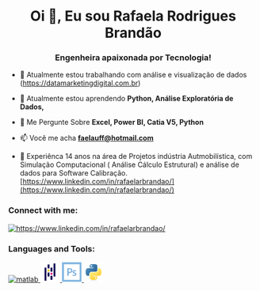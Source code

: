 

<h1 align="center">Oi 👋, Eu sou Rafaela Rodrigues Brandão</h1>
<h3 align="center">Engenheira apaixonada por Tecnologia!</h3>

- 🔭 Atualmente estou trabalhando com análise e visualização de dados (https://datamarketingdigital.com.br)

- 🌱 Atualmente estou aprendendo **Python, Análise Exploratória de Dados,**

- 💬 Me Pergunte Sobre **Excel, Power BI, Catia V5, Python**

- 📫 Você me acha **faelauff@hotmail.com**

- 📄 Experiênca 14 anos na área de Projetos indústria Autmobilística, com Simulação Computacional ( Análise Cálculo Estrutural) e análise de dados para Software Calibração. [https://www.linkedin.com/in/rafaelarbrandao/](https://www.linkedin.com/in/rafaelarbrandao/)

<h3 align="left">Connect with me:</h3>
<p align="left">
<a href="https://linkedin.com/in/https://www.linkedin.com/in/rafaelarbrandao/" target="blank"><img align="center" src="https://raw.githubusercontent.com/rahuldkjain/github-profile-readme-generator/master/src/images/icons/Social/linked-in-alt.svg" alt="https://www.linkedin.com/in/rafaelarbrandao/" height="30" width="40" /></a>
</p>

<h3 align="left">Languages and Tools:</h3>
<p align="left">  <a href="https://www.mathworks.com/" target="_blank" rel="noreferrer"> <img src="https://upload.wikimedia.org/wikipedia/commons/2/21/Matlab_Logo.png" alt="matlab" width="40" height="40"/> </a> <a href="https://pandas.pydata.org/" target="_blank" rel="noreferrer"> <img src="https://raw.githubusercontent.com/devicons/devicon/2ae2a900d2f041da66e950e4d48052658d850630/icons/pandas/pandas-original.svg" alt="pandas" width="40" height="40"/> </a> <a href="https://www.photoshop.com/en" target="_blank" rel="noreferrer"> <img src="https://raw.githubusercontent.com/devicons/devicon/master/icons/photoshop/photoshop-line.svg" alt="photoshop" width="40" height="40"/> </a> <a href="https://www.python.org" target="_blank" rel="noreferrer"> <img src="https://raw.githubusercontent.com/devicons/devicon/master/icons/python/python-original.svg" alt="python" width="40" height="40"/> </a> </p>
